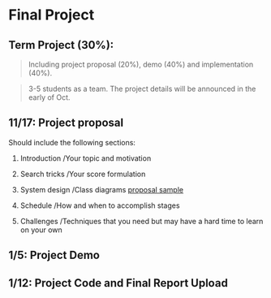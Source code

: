# Final Project #

## Term Project (30%):

> Including project proposal (20%), demo (40%) and implementation (40%).

> 3-5 students as a team. The project details will be announced in the early of Oct.

## 11/17: Project proposal
Should include the following sections:

1. Introduction /Your topic and motivation

2. Search tricks /Your score formulation

3. System design /Class diagrams [proposal sample](http://www3.nccu.edu.tw/~yuf/DBProposalExample.pdf)

4. Schedule /How and when to accomplish stages

5. Challenges /Techniques that you need but may have a hard time to learn on your own

## 1/5: Project Demo 

## 1/12: Project Code and Final Report Upload